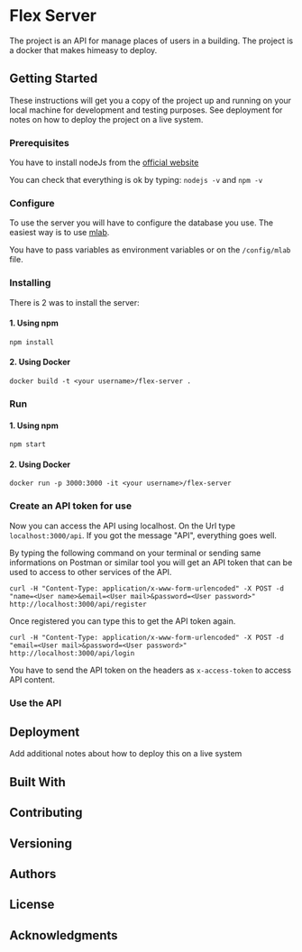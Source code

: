 # Flex Server

The project is an API for manage places of users in a building. The project is a docker that makes himeasy to deploy.

## Getting Started

These instructions will get you a copy of the project up and running on your local machine for development and testing purposes. See deployment for notes on how to deploy the project on a live system.

### Prerequisites

You have to install nodeJs from the [official website](https://nodejs.org/en/download/)

You can check that everything is ok by typing: `nodejs -v` and `npm -v`

### Configure

To use the server you will have to configure the database you use.
The easiest way is to use [mlab](https://docs.mlab.com/).

You have to pass variables as environment variables or on the `/config/mlab` file.

### Installing

There is 2 was to install the server:

#### 1. Using npm

```
npm install
```

#### 2. Using Docker

```
docker build -t <your username>/flex-server .
```
### Run

#### 1. Using npm

```
npm start
```

#### 2. Using Docker

```
docker run -p 3000:3000 -it <your username>/flex-server
```

### Create an API token for use

Now you can access the API using localhost.
On the Url type `localhost:3000/api`.
If you got the message "API", everything goes well.

By typing the following command on your terminal or sending same informations on Postman or similar tool you will get an API token that can be used to access to other services of the API.

```
curl -H "Content-Type: application/x-www-form-urlencoded" -X POST -d "name=<User name>&email=<User mail>&password=<User password>" http://localhost:3000/api/register
```

Once registered you can type this to get the API token again.

```
curl -H "Content-Type: application/x-www-form-urlencoded" -X POST -d "email=<User mail>&password=<User password>" http://localhost:3000/api/login
```

You have to send the API token on the headers as `x-access-token` to access API content.

### Use the API


## Deployment

Add additional notes about how to deploy this on a live system

## Built With


## Contributing



## Versioning


## Authors


## License


## Acknowledgments


